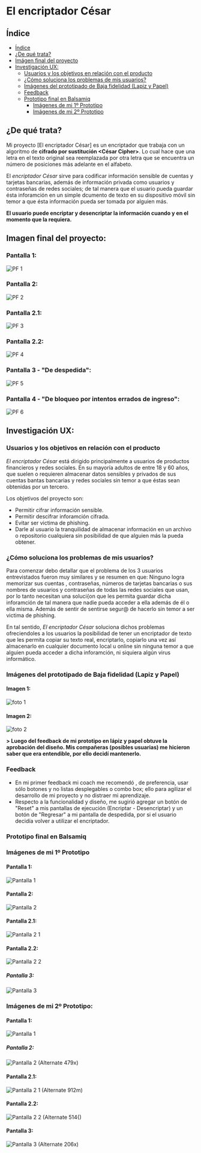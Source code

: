 # El encriptador César

## Índice

- [Índice](#índice)
- [¿De qué trata?](#id1)
- [Imágen final del proyecto](#id2)
- [Investigación UX:](#id3)
  - [Usuarios y los objetivos en relación con el producto](#id4)
  - [¿Cómo soluciona los problemas de mis usuarios?](#id5)
  - [Imágenes del prototipado de Baja fidelidad (Lapiz y Papel)](#id6)
  - [Feedback](#Feedback)
  - [Prototipo final en Balsamiq](#id7)
    - [Imágenes de mi 1º Prototipo](#id8)
    - [Imágenes de mi 2º Prototipo](#id9)



## ¿De qué trata?<div id='id1'>

Mi proyecto [El encriptador César] es un encriptador que trabaja con un algoritmo de **cifrado por sustitución <César Cipher>**. Lo cual hace que una letra en el texto original sea reemplazada por otra letra que se encuentra un número de posiciones más adelante en el alfabeto.

El *encriptador César* sirve para codificar información sensible de cuentas y tarjetas bancarias, además de información privada como usuarios y contraseñas de redes sociales; de tal manera que el usuario pueda guardar ésta inforamción en un simple dcumento de texto en su dispositivo móvil sin temor a que ésta información pueda ser tomada por alguien más.

**El usuario puede encriptar y desencriptar la información cuando y en el momento que la requiera.**




## Imagen final del proyecto:<div id='id2'/>
### Pantalla 1:
![PF 1](https://user-images.githubusercontent.com/51203238/59618961-0101f600-90ef-11e9-9569-245106013b80.PNG)

### Pantalla 2:
![PF 2](https://user-images.githubusercontent.com/51203238/59619017-2131b500-90ef-11e9-9703-7f5fa12e884d.PNG)

### Pantalla 2.1:
![PF 3](https://user-images.githubusercontent.com/51203238/59619036-2db60d80-90ef-11e9-8ceb-782d4412da7b.PNG)

### Pantalla 2.2:
![PF 4](https://user-images.githubusercontent.com/51203238/59619073-41fa0a80-90ef-11e9-9030-6036c3961a99.PNG)

### Pantalla 3 - "De despedida":
![PF 5](https://user-images.githubusercontent.com/51203238/59619093-4f16f980-90ef-11e9-9b0e-b470cf08b57c.PNG)

### Pantalla 4 - "De bloqueo por intentos errados de ingreso":
![PF 6](https://user-images.githubusercontent.com/51203238/59619155-7a99e400-90ef-11e9-9b3c-d3f34f339229.PNG)


## Investigación UX:<div id='id3'/>

### Usuarios y los objetivos en relación con el producto<div id='id4'/>
*El encriptador César* está dirigido principalmente a usuarios de productos financieros y redes sociales. En su mayoría adultos de entre 18 y 60 años, que suelen o requieren almacenar datos sensibles y privados de sus cuentas bantas bancarias y redes sociales sin temor a que éstas sean obtenidas por un tercero.

Los objetivos del proyecto son:
  * Permitir cifrar información sensible.
  * Permitir descifrar inforamción cifrada.
  * Evitar ser victima de phishing.
  * Darle al usuario la tranquilidad de almacenar información en un archivo o repositorio cualquiera sin posibilidad de que alguien más la pueda obtener.


### ¿Cómo soluciona los problemas de mis usuarios?<div id='id5'/>
Para comenzar debo detallar que el problema de los 3 usuarios entrevistados fueron muy similares y se resumen en que: Ninguno logra memorizar sus cuentas , contraseñas, números de tarjetas bancarias o sus nombres de usuarios y contraseñas de todas las redes sociales que usan, por lo tanto necesitan una soluci{on que les permita guardar dicha inforamción de tal manera que nadie pueda acceder a ella además de él o ella misma. Además de sentir de sentirse segur@ de hacerlo sin temor a ser victima de phishing.

En tal sentido, *El encriptador César* soluciona dichos problemas ofreciendoles a los usuarios la posibilidad de tener un encriptador de texto que les permita copiar su texto real, encriptarlo, copiarlo una vez así almacenarlo en cualquier documento local u online sin ninguna temor a que alguien pueda acceder a dicha inforamción, ni siquiera algún virus informático.


### Imágenes del prototipado de Baja fidelidad (Lapiz y Papel)<div id='id6' />

#### Imagen 1:
![foto 1](https://user-images.githubusercontent.com/51203238/58844067-2137ac80-863b-11e9-8c2b-b71c1e2187c1.jpeg)

#### Imagen 2:
![foto 2](https://user-images.githubusercontent.com/51203238/58844094-42000200-863b-11e9-8b07-c38ae773102f.jpeg)

**> Luego del feedback de mi prototipo en lápiz y papel obtuve la aprobación del diseño. Mis compañeras (posibles usuarias) me hicieron saber que era entendible, por ello decidí mantenerlo.**


### Feedback
- En mi primer feedback mi coach me recomendó , de preferencia, usar sólo botones y no listas desplegables o combo box; ello para agilizar el desarrollo de mi proyecto y no distraer mi aprendizaje.
- Respecto a la funcionalidad y diseño, me sugirió agregar un botón de "Reset" a mis pantallas de ejecución (Encriptar - Desencriptar) y un botón de "Regresar" a mi pantalla de despedida, por si el usuario decidía volver a utilizar el encriptador.


### Prototipo final en Balsamiq <div id='id7' />

### **Imágenes de mi 1º Prototipo** <div id='id8' />

#### Pantalla 1:
![Pantalla 1](https://user-images.githubusercontent.com/51203238/58842676-f8acb400-8634-11e9-9469-e732228068ca.png)

#### Pantalla 2:
![Pantalla 2](https://user-images.githubusercontent.com/51203238/58842728-2abe1600-8635-11e9-9849-6818b718adf2.png)

#### Pantalla 2.1:
![Pantalla 2 1](https://user-images.githubusercontent.com/51203238/58842752-42959a00-8635-11e9-973e-4c8dadff8071.png)

#### Pantalla 2.2:
![Pantalla 2 2](https://user-images.githubusercontent.com/51203238/58842773-53461000-8635-11e9-8016-98bd74d1bf5c.png)

##### Pantalla 3:
![Pantalla 3](https://user-images.githubusercontent.com/51203238/58842792-60fb9580-8635-11e9-9658-3ce0ee53df86.png)

### **Imágenes de mi 2º Prototipo:**<div id='id9' />

#### Pantalla 1:
![Pantalla 1](https://user-images.githubusercontent.com/51203238/58842676-f8acb400-8634-11e9-9469-e732228068ca.png)


##### Pantalla 2:
![Pantalla 2 (Alternate 479x)](https://user-images.githubusercontent.com/51203238/58842956-1595b700-8636-11e9-983c-1c9d2b197407.png)


#### Pantalla 2.1:
![Pantalla 2 1 (Alternate 912m)](https://user-images.githubusercontent.com/51203238/58843013-5392db00-8636-11e9-9b6c-233a53226b30.png)


#### Pantalla 2.2:
![Pantalla 2 2 (Alternate 514{)](https://user-images.githubusercontent.com/51203238/58843021-5ee60680-8636-11e9-88ee-4337d66d33d0.png)


#### Pantalla 3:
![Pantalla 3 (Alternate 206x)](https://user-images.githubusercontent.com/51203238/58843029-67d6d800-8636-11e9-85da-5fda06b48115.png)
